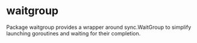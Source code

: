 # waitgroup
Package waitgroup provides a wrapper around sync.WaitGroup to simplify launching goroutines and waiting for their completion.
